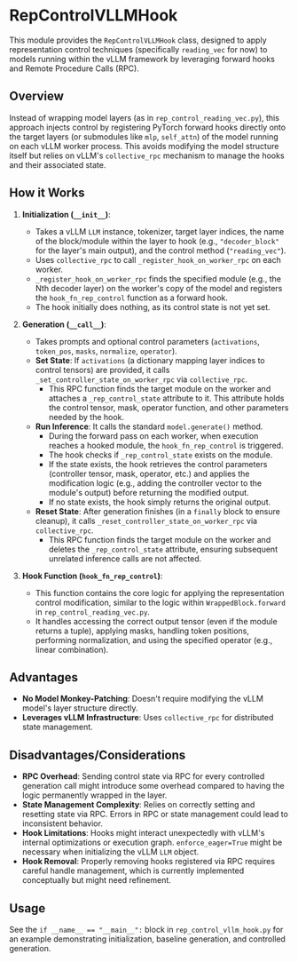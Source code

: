 # RepControlVLLMHook

This module provides the `RepControlVLLMHook` class, designed to apply representation control techniques (specifically `reading_vec` for now) to models running within the vLLM framework by leveraging forward hooks and Remote Procedure Calls (RPC).

## Overview

Instead of wrapping model layers (as in `rep_control_reading_vec.py`), this approach injects control by registering PyTorch forward hooks directly onto the target layers (or submodules like `mlp`, `self_attn`) of the model running on each vLLM worker process. This avoids modifying the model structure itself but relies on vLLM's `collective_rpc` mechanism to manage the hooks and their associated state.

## How it Works

1.  **Initialization (`__init__`)**:
    *   Takes a vLLM `LLM` instance, tokenizer, target layer indices, the name of the block/module within the layer to hook (e.g., `"decoder_block"` for the layer's main output), and the control method (`"reading_vec"`).
    *   Uses `collective_rpc` to call `_register_hook_on_worker_rpc` on each worker.
    *   `_register_hook_on_worker_rpc` finds the specified module (e.g., the Nth decoder layer) on the worker's copy of the model and registers the `hook_fn_rep_control` function as a forward hook.
    *   The hook initially does nothing, as its control state is not yet set.

2.  **Generation (`__call__`)**:
    *   Takes prompts and optional control parameters (`activations`, `token_pos`, `masks`, `normalize`, `operator`).
    *   **Set State**: If `activations` (a dictionary mapping layer indices to control tensors) are provided, it calls `_set_controller_state_on_worker_rpc` via `collective_rpc`.
        *   This RPC function finds the target module on the worker and attaches a `_rep_control_state` attribute to it. This attribute holds the control tensor, mask, operator function, and other parameters needed by the hook.
    *   **Run Inference**: It calls the standard `model.generate()` method.
        *   During the forward pass on each worker, when execution reaches a hooked module, the `hook_fn_rep_control` is triggered.
        *   The hook checks if `_rep_control_state` exists on the module.
        *   If the state exists, the hook retrieves the control parameters (controller tensor, mask, operator, etc.) and applies the modification logic (e.g., adding the controller vector to the module's output) before returning the modified output.
        *   If no state exists, the hook simply returns the original output.
    *   **Reset State**: After generation finishes (in a `finally` block to ensure cleanup), it calls `_reset_controller_state_on_worker_rpc` via `collective_rpc`.
        *   This RPC function finds the target module on the worker and deletes the `_rep_control_state` attribute, ensuring subsequent unrelated inference calls are not affected.

3.  **Hook Function (`hook_fn_rep_control`)**:
    *   This function contains the core logic for applying the representation control modification, similar to the logic within `WrappedBlock.forward` in `rep_control_reading_vec.py`.
    *   It handles accessing the correct output tensor (even if the module returns a tuple), applying masks, handling token positions, performing normalization, and using the specified operator (e.g., linear combination).

## Advantages

*   **No Model Monkey-Patching**: Doesn't require modifying the vLLM model's layer structure directly.
*   **Leverages vLLM Infrastructure**: Uses `collective_rpc` for distributed state management.

## Disadvantages/Considerations

*   **RPC Overhead**: Sending control state via RPC for every controlled generation call might introduce some overhead compared to having the logic permanently wrapped in the layer.
*   **State Management Complexity**: Relies on correctly setting and resetting state via RPC. Errors in RPC or state management could lead to inconsistent behavior.
*   **Hook Limitations**: Hooks might interact unexpectedly with vLLM's internal optimizations or execution graph. `enforce_eager=True` might be necessary when initializing the vLLM `LLM` object.
*   **Hook Removal**: Properly removing hooks registered via RPC requires careful handle management, which is currently implemented conceptually but might need refinement.

## Usage

See the `if __name__ == "__main__":` block in `rep_control_vllm_hook.py` for an example demonstrating initialization, baseline generation, and controlled generation. 